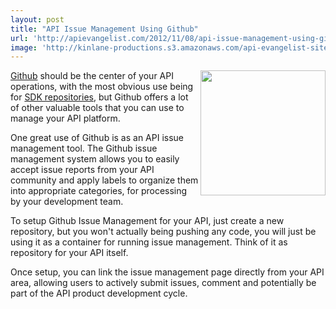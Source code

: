 ```yaml
---
layout: post
title: "API Issue Management Using Github"
url: 'http://apievangelist.com/2012/11/08/api-issue-management-using-github/'
image: 'http://kinlane-productions.s3.amazonaws.com/api-evangelist-site/blog/github-logo-basic.png'
---
```


[<img class="c1" src="https://s3.amazonaws.com/kinlane-productions/api-evangelist/github/github-logo.png" alt="" width="200" align="right" />][1]

[Github][1] should be the center of your API operations, with the most obvious use being for [SDK repositories][2], but Github offers a lot of other valuable tools that you can use to manage your API platform.

One great use of Github is as an API issue management tool. The Github issue management system allows you to easily accept issue reports from your API community and apply labels to organize them into appropriate categories, for processing by your development team.

To setup Github Issue Management for your API, just create a new repository, but you won't actually being pushing any code, you will just be using it as a container for running issue management. Think of it as repository for your API itself.

Once setup, you can link the issue management page directly from your API area, allowing users to actively submit issues, comment and potentially be part of the API product development cycle.

   [1]: https://github.com/ (Github)
   [2]: /2012/10/25/sdk-management-for-your-api-with-github/ (SDK repositories)
